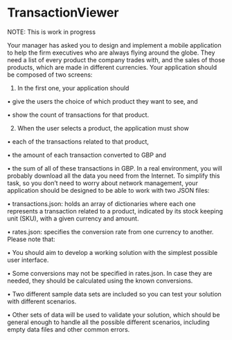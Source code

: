 # TransactionViewer

NOTE: This is work in progress

Your manager has asked you to design and implement a mobile application to help the firm
executives who are always flying around the globe. They need a list of every product the company
trades with, and the sales of those products, which are made in different currencies.
Your application should be composed of two screens:

1) In the first one, your application should

• give the users the choice of which product they want to see, and

• show the count of transactions for that product.


2) When the user selects a product, the application must show

• each of the transactions related to that product,

• the amount of each transaction converted to GBP and

• the sum of all of these transactions in GBP.
In a real environment, you will probably download all the data you need from the Internet.
To simplify this task, so you don’t need to worry about network management, your application
should be designed to be able to work with two JSON files:

• transactions.json: holds an array of dictionaries where each one represents a transaction
related to a product, indicated by its stock keeping unit (SKU), with a given currency and amount.

• rates.json: specifies the conversion rate from one currency to another.
Please note that:

• You should aim to develop a working solution with the simplest possible user interface.

• Some conversions may not be specified in rates.json. In case they are needed, they should
be calculated using the known conversions.

• Two different sample data sets are included so you can test your solution with different scenarios.

• Other sets of data will be used to validate your solution, which should be general enough to
handle all the possible different scenarios, including empty data files and other common errors.
